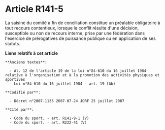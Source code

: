 # Article R141-5

La saisine du comité à fin de conciliation constitue un préalable obligatoire à tout recours contentieux, lorsque le conflit
résulte d'une décision, susceptible ou non de recours interne, prise par une fédération dans l'exercice de prérogatives de
puissance publique ou en application de ses statuts.

**Liens relatifs à cet article**

	**Anciens textes**:

	  - Al. 12 de l'article 19 de la loi n°84-610 du 16 juillet 1984 relative à l'organisation et à la promotion des activités physiques et sportives
	  - Loi n°84-610 du 16 juillet 1984 - art. 19 (Ab)

	**Codifié par**:

	  - Décret n°2007-1133 2007-07-24 JORF 25 juillet 2007

	**Cité par**:

	  - Code du sport. - art. R141-9-1 (V)
	  - Code du sport. - art. R222-41 (V)
